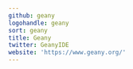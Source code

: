 ```yaml
---
github: geany
logohandle: geany
sort: geany
title: Geany
twitter: GeanyIDE
website: 'https://www.geany.org/'
---
```

